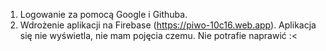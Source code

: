 1. Logowanie za pomocą Google i Githuba.
2. Wdrożenie aplikacji na Firebase (https://piwo-10c16.web.app). Aplikacja się nie wyświetla, nie mam pojęcia czemu. Nie potrafie naprawić :<
